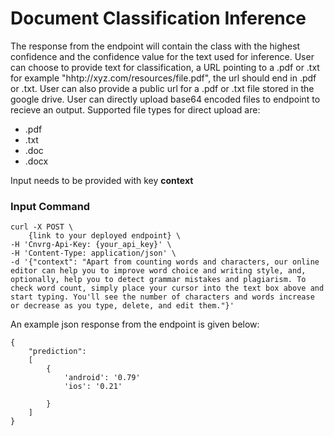 # Document Classification Inference
The response from the endpoint will contain the class with the highest confidence and the confidence value for the text used for inference.
User can choose to provide text for classification, a URL pointing to a .pdf or .txt for example "hhtp://xyz.com/resources/file.pdf", the url should end in .pdf or .txt. User can also provide a public url for a .pdf or .txt file stored in the google drive.
User can directly upload base64 encoded files to endpoint to recieve an output. Supported file types for direct upload are:
- .pdf
- .txt
- .doc
- .docx

Input needs to be provided with key **context**

### Input Command

```
curl -X POST \
    {link to your deployed endpoint} \
-H 'Cnvrg-Api-Key: {your_api_key}' \
-H 'Content-Type: application/json' \
-d '{"context": "Apart from counting words and characters, our online editor can help you to improve word choice and writing style, and, optionally, help you to detect grammar mistakes and plagiarism. To check word count, simply place your cursor into the text box above and start typing. You'll see the number of characters and words increase or decrease as you type, delete, and edit them."}'
``` 

An example json response from the endpoint is given below:
```
{
    "prediction":
    [
        {
            'android': '0.79'
            'ios': '0.21'
            
        }
    ]
}
```